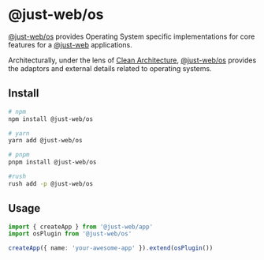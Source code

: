 # @just-web/os

[@just-web/os] provides Operating System specific implementations for core features for a [@just-web] applications.

Architecturally, under the lens of [Clean Architecture],
[@just-web/os] provides the adaptors and external details related to operating systems.

## Install

```sh
# npm
npm install @just-web/os

# yarn
yarn add @just-web/os

# pnpm
pnpm install @just-web/os

#rush
rush add -p @just-web/os
```

## Usage

```ts
import { createApp } from '@just-web/app'
import osPlugin from '@just-web/os'

createApp({ name: 'your-awesome-app' }).extend(osPlugin())
```

[@just-web]: https://github.com/justland/just-web
[@just-web/os]: https://github.com/justland/just-web/tree/main/plugins/os
[Clean Architecture]: https://blog.cleancoder.com/uncle-bob/2012/08/13/the-clean-architecture.html
